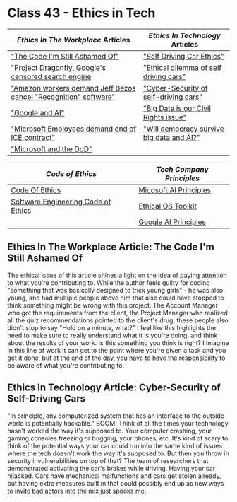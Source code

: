 # Class 43 - Ethics in Tech

| *Ethics In The Workplace* Articles | *Ethics In Technology* Articles |
| --- | --- |
| ["The Code I'm Still Ashamed Of"](https://medium.freecodecamp.org/the-code-im-still-ashamed-of-e4c021dff55e) | ["Self Driving Car Ethics"](https://www.freep.com/story/money/cars/2017/11/21/self-driving-cars-ethics/804805001/) |
| ["Project Dragonfly, Google's censored search engine](https://www.vox.com/2018/8/17/17704526/google-dragonfly-censored-search-engine-china) | ["Ethical dilemma of self driving cars"](https://www.theglobeandmail.com/globe-drive/culture/technology/the-ethical-dilemmas-of-self-drivingcars/article37803470/) |
| ["Amazon workers demand Jeff Bezos cancel "Recognition" software"](https://gizmodo.com/amazon-workers-demand-jeff-bezos-cancel-face-recognitio-1827037509) | ["Cyber-Security of self-driving cars"](https://phys.org/news/2017-02-cybersecurity-self-driving-cars.html) |
| ["Google and AI"](https://gizmodo.com/in-reversal-google-says-its-ai-will-not-be-used-for-we-1826649327) | ["Big Data is our Civil Rights issue"](http://solveforinteresting.com/big-data-is-our-generations-civil-rights-issue-and-we-dont-know-it/) |
| ["Microsoft Employees demand end of ICE contract"](https://www.nytimes.com/2018/06/19/technology/tech-companies-immigration-border.html) | ["Will democracy survive big data and AI?"](https://www.scientificamerican.com/article/will-democracy-survive-big-data-and-artificial-intelligence/) |
| ["Microsoft and the DoD"](https://www.businessinsider.com/microsoft-employees-protest-contract-us-army-hololens-2019-2) |

| *Code of Ethics* | *Tech Company Principles* |
| --- | --- |
| [Code Of Ethics](https://www.acm.org/code-of-ethics) | [Micosoft AI Principles](https://www.microsoft.com/en-us/AI/our-approach-to-ai) |
| [Software Engineering Code of Ethics](https://ethics.acm.org/code-of-ethics/software-engineering-code/) | [Ethical OS Toolkit](https://ethicalos.org/) |
|  | [Google AI Principles](https://www.blog.google/technology/ai/ai-principles/) |

## Ethics In The Workplace Article: The Code I'm Still Ashamed Of

The ethical issue of this article shines a light on the idea of paying attention to what you're contributing to. While the author feels guilty for coding "something that was basically designed to trick young girls" - he was also young, and had multiple people above him that also could have stopped to think something might be wrong with this project. The Account Manager who got the requirements from the client, the Project Manager who realized all the quiz recommendations pointed to the client's drug, these people also didn't stop to say "Hold on a minute, what?" I feel like this highlights the need to make sure to really understand what it is you're doing, and think about the results of your work. Is this something you think is right? I imagine in this line of work it can get to the point where you're given a task and you get it done, but at the end of the day, you have to have the responsibility to be aware of what you're contributing to.

## Ethics In Technology Article: Cyber-Security of Self-Driving Cars

"In principle, any computerized system that has an interface to the outside world is potentially hackable." BOOM! Think of all the times your technology hasn't worked the way it's supposed to. Your computer crashing, your gaming consoles freezing or bugging, your phones, etc. It's kind of scary to think of the potential ways your car could run into the same kind of issues where the tech doesn't work the way it's supposed to. But then you throw in security invulnerabilities on top of that? The team of researchers that demonstrated activating the car's brakes while driving. Having your car hijacked. Cars have mechanical malfunctions and cars get stolen already, but having extra measures built in that could possibly end up as new ways to invite bad actors into the mix just spooks me.

